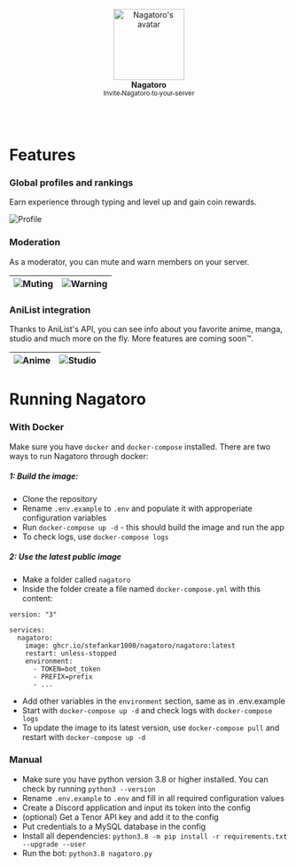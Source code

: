 <p align="center">
    <img src="https://raw.githubusercontent.com/Stefankar1000/nagatoro/master/nagatoro.png" width="128" alt="Nagatoro's avatar">
    <br>
    <b>Nagatoro</b>
    <br>
    <a href="https://discordapp.com/oauth2/authorize?client_id=672485626179747864&scope=bot&permissions=8262"><sub>Invite Nagatoro to your server</sub></a>
</p>

<br>
<br>

# Features
### Global profiles and rankings

Earn experience through typing and level up and gain coin rewards. 

![Profile](https://cdn.discordapp.com/attachments/483273472555089930/714646948283547729/unknown.png)

### Moderation

As a moderator, you can mute and warn members on your server.

![Muting](https://cdn.discordapp.com/attachments/483273472555089930/714647821189513226/unknown.png) | ![Warning](https://cdn.discordapp.com/attachments/483273472555089930/714648476495118416/unknown.png)
:-:|:-:

### AniList integration

Thanks to AniList's API, you can see info about you favorite anime, manga, studio and much more on the fly. More features are coming soon™️.

![Anime](https://cdn.discordapp.com/attachments/483273472555089930/714651179405279292/unknown.png) | ![Studio](https://cdn.discordapp.com/attachments/483273472555089930/714651416211226704/unknown.png)
:-:|:-:

# Running Nagatoro
### With Docker
Make sure you have `docker` and `docker-compose` installed.
There are two ways to run Nagatoro through docker:
##### 1: Build the image:
- Clone the repository
- Rename `.env.example` to `.env` and populate it with approperiate configuration variables
- Run `docker-compose up -d` - this should build the image and run the app
- To check logs, use `docker-compose logs`

##### 2: Use the latest public image
- Make a folder called `nagatoro`
- Inside the folder create a file named `docker-compose.yml` with this content:
```
version: "3"

services:
  nagatoro:
    image: ghcr.io/stefankar1000/nagatoro/nagatoro:latest
    restart: unless-stopped
    environment:
      - TOKEN=bot_token
      - PREFIX=prefix
      - ...
```
- Add other variables in the `environment` section, same as in .env.example
- Start with `docker-compose up -d` and check logs with `docker-compose logs`
- To update the image to its latest version, use `docker-compose pull` and restart with `docker-compose up -d`

### Manual
- Make sure you have python version 3.8 or higher installed. You can check by running `python3 --version`
- Rename `.env.example` to `.env` and fill in all required configuration values
- Create a Discord application and input its token into the config
- (optional) Get a Tenor API key and add it to the config
- Put credentials to a MySQL database in the config
- Install all dependencies: `python3.8 -m pip install -r requirements.txt --upgrade --user`
- Run the bot: `python3.8 nagatoro.py`
